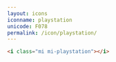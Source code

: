 ```yaml
---
layout: icons
iconname: playstation
unicode: F078
permalink: /icon/playstation/
---
```


``` html
<i class="mi mi-playstation"></i>
```
